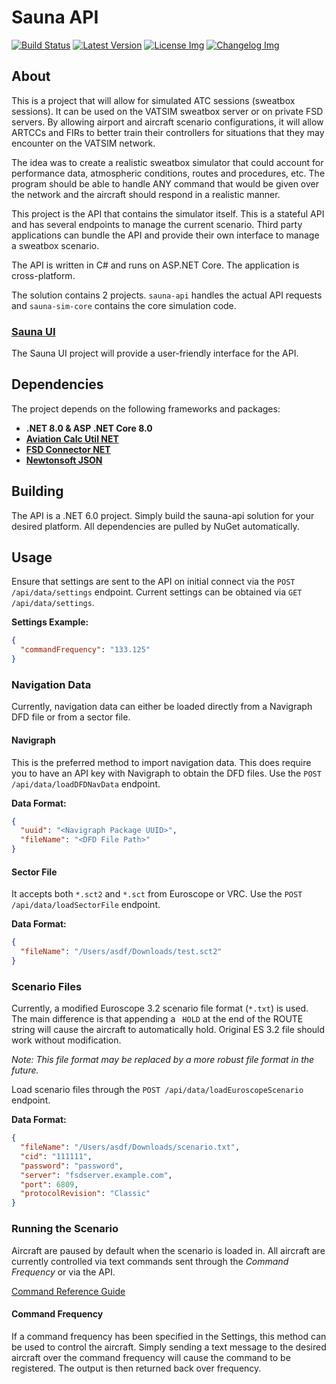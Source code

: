 # Sauna API
[![Build Status]][actions]
[![Latest Version]][github.release]
[![License Img]][license]
[![Changelog Img]][changelog]

[Build Status]: https://img.shields.io/github/actions/workflow/status/sauna-sim/sauna-api/build-and-test.yml?branch=master
[actions]: https://github.com/sauna-sim/sauna-api/actions?query=branch%3Amaster
[Latest Version]: https://img.shields.io/github/v/release/sauna-sim/sauna-api?include_prereleases
[github.release]: https://github.com/sauna-sim/sauna-api/releases/latest
[Changelog Img]: https://img.shields.io/badge/Changelog-blue
[changelog]: CHANGELOG.md
[License Img]: https://img.shields.io/badge/License-GPLv3-blue
[license]: LICENSE

## About
This is a project that will allow for simulated ATC sessions (sweatbox sessions). It can be used on the VATSIM sweatbox server or on private FSD servers. By allowing airport and aircraft scenario configurations, it will allow ARTCCs and FIRs to better train their controllers for situations that they may encounter on the VATSIM network.

The idea was to create a realistic sweatbox simulator that could account for performance data, atmospheric conditions, routes and procedures, etc. The program should be able to handle ANY command that would be given over the network and the aircraft should respond in a realistic manner.

This project is the API that contains the simulator itself. This is a stateful API and has several endpoints to manage the current scenario. Third party applications can bundle the API and provide their own interface to manage a sweatbox scenario.

The API is written in C# and runs on ASP.NET Core. The application is cross-platform.

The solution contains 2 projects. `sauna-api` handles the actual API requests and `sauna-sim-core` contains the core simulation code.

### [Sauna UI](https://github.com/sauna-sim/sauna-ui)
The Sauna UI project will provide a user-friendly interface for the API.

## Dependencies
The project depends on the following frameworks and packages:
- **.NET 8.0 & ASP .NET Core 8.0**
- **[Aviation Calc Util NET](https://github.com/997R8V10/aviation-calc-util-net)**
- **[FSD Connector NET](https://github.com/caspianmerlin/FsdConnectorNet)**
- **[Newtonsoft JSON](https://github.com/JamesNK/Newtonsoft.Json)**

## Building
The API is a .NET 6.0 project. Simply build the sauna-api solution for your desired platform. All dependencies are pulled by NuGet automatically.

## Usage
Ensure that settings are sent to the API on initial connect via the `POST /api/data/settings` endpoint. Current settings can be obtained via `GET /api/data/settings`.

**Settings Example:**
```json
{
  "commandFrequency": "133.125"
}
```

### Navigation Data
Currently, navigation data can either be loaded directly from a Navigraph DFD file or from a sector file.

#### Navigraph
This is the preferred method to import navigation data. This does require you to have an API key with Navigraph to obtain the DFD files.
Use the `POST /api/data/loadDFDNavData` endpoint.

**Data Format:**
```json
{
  "uuid": "<Navigraph Package UUID>",
  "fileName": "<DFD File Path>"
}
```

#### Sector File
It accepts both `*.sct2` and `*.sct` from Euroscope or VRC. Use the `POST /api/data/loadSectorFile` endpoint.

**Data Format:**
```json
{
  "fileName": "/Users/asdf/Downloads/test.sct2"
}
```

### Scenario Files
Currently, a modified Euroscope 3.2 scenario file format (`*.txt`) is used. The main difference is that appending a ` HOLD` at the end of the ROUTE string will cause the aircraft to automatically hold. Original ES 3.2 file should work without modification.

*Note: This file format may be replaced by a more robust file format in the future.*

Load scenario files through the `POST /api/data/loadEuroscopeScenario` endpoint.

**Data Format:**
```json
{
  "fileName": "/Users/asdf/Downloads/scenario.txt",
  "cid": "111111",
  "password": "password",
  "server": "fsdserver.example.com",
  "port": 6809,
  "protocolRevision": "Classic"
}
```

### Running the Scenario
Aircraft are paused by default when the scenario is loaded in. All aircraft are currently controlled via text commands sent through the *Command Frequency* or via the API.

[Command Reference Guide](Commands.md)

#### Command Frequency
If a command frequency has been specified in the Settings, this method can be used to control the aircraft. Simply sending a text message to the desired aircraft over the command frequency will cause the command to be registered. The output is then returned back over frequency.